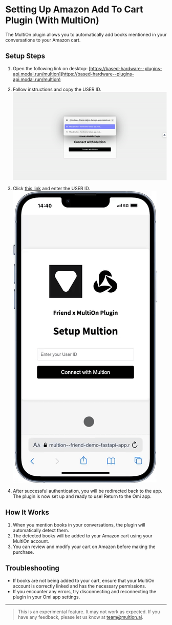# Setting Up Amazon Add To Cart Plugin (With MultiOn)

The MultiOn plugin allows you to automatically add books mentioned in your conversations to your Amazon cart.

## Setup Steps

1. Open the following link on desktop:
   [https://based-hardware--plugins-api.modal.run/multion](https://based-hardware--plugins-api.modal.run/multion)

2. Follow instructions and copy the USER ID.
   ![Explanation GIF](assets/desktop-app.gif)

3. Click [this link](https://based-hardware--plugins-api.modal.run/multion/uid_input) and enter the USER ID.
   ![Explanation GIF](assets/friend-app.gif)

4. After successful authentication, you will be redirected back to the app. The plugin is now set up and ready to use! Return to the Omi app.

## How It Works

1. When you mention books in your conversations, the plugin will automatically detect them.
2. The detected books will be added to your Amazon cart using your MultiOn account.
3. You can review and modify your cart on Amazon before making the purchase.

## Troubleshooting

- If books are not being added to your cart, ensure that your MultiOn account is correctly linked and has the necessary permissions.
- If you encounter any errors, try disconnecting and reconnecting the plugin in your Omi app settings.

---

> This is an experimental feature. It may not work as expected. If you have any feedback, please let us know at team@multion.ai.